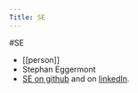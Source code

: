 ---Title: SE---#SE- [[person]]- Stephan Eggermont- [SE on github](https://github.com/StephanEggermont) and on [linkedIn](https://www.linkedin.com/in/stephan-eggermont-825a001/recent-activity/posts/).